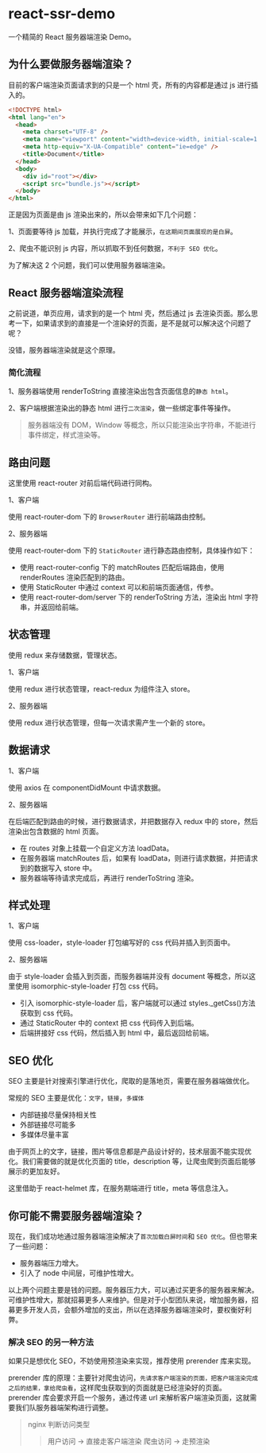 # react-ssr-demo

一个精简的 React 服务器端渲染 Demo。

## 为什么要做服务器端渲染？

目前的客户端渲染页面请求到的只是一个 html 壳，所有的内容都是通过 js 进行插入的。

```html
<!DOCTYPE html>
<html lang="en">
  <head>
    <meta charset="UTF-8" />
    <meta name="viewport" content="width=device-width, initial-scale=1.0" />
    <meta http-equiv="X-UA-Compatible" content="ie=edge" />
    <title>Document</title>
  </head>
  <body>
    <div id="root"></div>
    <script src="bundle.js"></script>
  </body>
</html>
```

正是因为页面是由 js 渲染出来的，所以会带来如下几个问题：

1、页面要等待 js 加载，并执行完成了才能展示，`在这期间页面展现的是白屏`。

2、爬虫不能识别 js 内容，所以抓取不到任何数据，`不利于 SEO 优化`。

为了解决这 2 个问题，我们可以使用服务器端渲染。

## React 服务器端渲染流程

之前说道，单页应用，请求到的是一个 html 壳，然后通过 js 去渲染页面。那么思考一下，如果请求到的直接是一个渲染好的页面，是不是就可以解决这个问题了呢？

没错，服务器端渲染就是这个原理。

### 简化流程

1、服务器端使用 renderToString 直接渲染出包含页面信息的`静态 html`。

2、客户端根据渲染出的静态 html 进行`二次渲染`，做一些绑定事件等操作。

> 服务器端没有 DOM，Window 等概念，所以只能渲染出字符串，不能进行事件绑定，样式渲染等。

## 路由问题

这里使用 react-router 对前后端代码进行同构。

1、客户端

使用 react-router-dom 下的 `BrowserRouter` 进行前端路由控制。

2、服务器端

使用 react-router-dom 下的 `StaticRouter` 进行静态路由控制，具体操作如下：

- 使用 react-router-config 下的 matchRoutes 匹配后端路由，使用 renderRoutes 渲染匹配到的路由。
- 使用 StaticRouter 中通过 context 可以和前端页面通信，传参。
- 使用 react-router-dom/server 下的 renderToString 方法，渲染出 html 字符串，并返回给前端。

## 状态管理

使用 redux 来存储数据，管理状态。

1、客户端

使用 redux 进行状态管理，react-redux 为组件注入 store。

2、服务器端

使用 redux 进行状态管理，但每一次请求需产生一个新的 store。

## 数据请求

1、客户端

使用 axios 在 componentDidMount 中请求数据。

2、服务器端

在后端匹配到路由的时候，进行数据请求，并把数据存入 redux 中的 store，然后渲染出包含数据的 html 页面。

- 在 routes 对象上挂载一个自定义方法 loadData。
- 在服务器端 matchRoutes 后，如果有 loadData，则进行请求数据，并把请求到的数据写入 store 中。
- 服务器端等待请求完成后，再进行 renderToString 渲染。

## 样式处理

1、客户端

使用 css-loader，style-loader 打包编写好的 css 代码并插入到页面中。

2、服务器端

由于 style-loader 会插入到页面，而服务器端并没有 document 等概念，所以这里使用 isomorphic-style-loader 打包 css 代码。

- 引入 isomorphic-style-loader 后，客户端就可以通过 styles.\_getCss()方法获取到 css 代码。
- 通过 StaticRouter 中的 context 把 css 代码传入到后端。
- 后端拼接好 css 代码，然后插入到 html 中，最后返回给前端。

## SEO 优化

SEO 主要是针对搜索引擎进行优化，爬取的是落地页，需要在服务器端做优化。

常规的 SEO 主要是优化：`文字`，`链接`，`多媒体`

- 内部链接尽量保持相关性
- 外部链接尽可能多
- 多媒体尽量丰富

由于网页上的文字，链接，图片等信息都是产品设计好的，技术层面不能实现优化。我们需要做的就是优化页面的 title，description 等，让爬虫爬到页面后能够展示的更加友好。

这里借助于 react-helmet 库，在服务期端进行 title，meta 等信息注入。

## 你可能不需要服务器端渲染？

现在，我们成功地通过服务器端渲染解决了`首次加载白屏时间`和 `SEO 优化`。但也带来了一些问题：

- 服务器端压力增大。
- 引入了 node 中间层，可维护性增大。

以上两个问题主要是钱的问题。服务器压力大，可以通过买更多的服务器来解决。可维护性增大，那就招募更多人来维护。但是对于小型团队来说，增加服务器，招募更多开发人员，会额外增加的支出，所以在选择服务器端渲染时，要权衡好利弊。

### 解决 SEO 的另一种方法

如果只是想优化 SEO，不妨使用预渲染来实现，推荐使用 prerender 库来实现。

prerender 库的原理：主要针对爬虫访问，`先请求客户端渲染的页面，把客户端渲染完成之后的结果，拿给爬虫看`，这样爬虫获取到的页面就是已经渲染好的页面。prerender 库会要求开启一个服务，通过传递 url 来解析客户端渲染页面，这就需要我们队服务器端架构进行调整。

> nginx 判断访问类型
>
> > 用户访问 -> 直接走客户端渲染
> > 爬虫访问 -> 走预渲染
